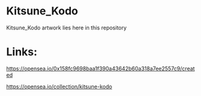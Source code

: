 # Kitsune_Kodo
Kitsune_Kodo artwork lies here in this repository

# Links:
https://opensea.io/0x158fc9698baa1f390a43642b60a318a7ee2557c9/created

https://opensea.io/collection/kitsune-kodo
